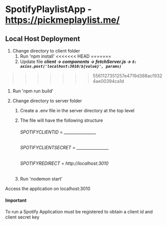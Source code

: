 # SpotifyPlaylistApp - https://pickmeplaylist.me/

## Local Host Deployment 
1. Change directory to client folder 
   1. Run 'npm install' 
<<<<<<< HEAD
=======
   1. Update file ***client -> components ->  fetchServer.js -> `8: axios.post('localhost:3010/${value}', params)`***
>>>>>>> 5561127351257e4719d388acf9324ae00394ca1d
   1. Run 'npm run build'

1. Change directory to server folder
   1. Create a .env file in the server directory at the top level
   1. The file will have the following structure

        ###### SPOTIFYCLIENTID = ________________
        ###### SPOTIFYCLIENTSECRET = ________________
        ###### SPOTIFYREDIRECT = http://localhost:3010

   1. Run 'nodemon start'

Access the application on localhost:3010
        
#### **Important**
To run a Spotify Application must be registered to obtain a client id and client secret key



